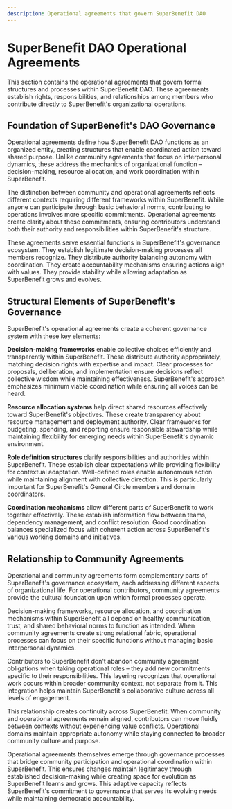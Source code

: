 ```yaml
---
description: Operational agreements that govern SuperBenefit DAO
---
```


# SuperBenefit DAO Operational Agreements

This section contains the operational agreements that govern formal structures and processes within SuperBenefit DAO. These agreements establish rights, responsibilities, and relationships among members who contribute directly to SuperBenefit's organizational operations.

## Foundation of SuperBenefit's DAO Governance

Operational agreements define how SuperBenefit DAO functions as an organized entity, creating structures that enable coordinated action toward shared purpose. Unlike community agreements that focus on interpersonal dynamics, these address the mechanics of organizational function – decision-making, resource allocation, and work coordination within SuperBenefit.

The distinction between community and operational agreements reflects different contexts requiring different frameworks within SuperBenefit. While anyone can participate through basic behavioral norms, contributing to operations involves more specific commitments. Operational agreements create clarity about these commitments, ensuring contributors understand both their authority and responsibilities within SuperBenefit's structure.

These agreements serve essential functions in SuperBenefit's governance ecosystem. They establish legitimate decision-making processes all members recognize. They distribute authority balancing autonomy with coordination. They create accountability mechanisms ensuring actions align with values. They provide stability while allowing adaptation as SuperBenefit grows and evolves.

## Structural Elements of SuperBenefit's Governance

SuperBenefit's operational agreements create a coherent governance system with these key elements:

**Decision-making frameworks** enable collective choices efficiently and transparently within SuperBenefit. These distribute authority appropriately, matching decision rights with expertise and impact. Clear processes for proposals, deliberation, and implementation ensure decisions reflect collective wisdom while maintaining effectiveness. SuperBenefit's approach emphasizes minimum viable coordination while ensuring all voices can be heard.

**Resource allocation systems** help direct shared resources effectively toward SuperBenefit's objectives. These create transparency about resource management and deployment authority. Clear frameworks for budgeting, spending, and reporting ensure responsible stewardship while maintaining flexibility for emerging needs within SuperBenefit's dynamic environment.

**Role definition structures** clarify responsibilities and authorities within SuperBenefit. These establish clear expectations while providing flexibility for contextual adaptation. Well-defined roles enable autonomous action while maintaining alignment with collective direction. This is particularly important for SuperBenefit's General Circle members and domain coordinators.

**Coordination mechanisms** allow different parts of SuperBenefit to work together effectively. These establish information flow between teams, dependency management, and conflict resolution. Good coordination balances specialized focus with coherent action across SuperBenefit's various working domains and initiatives.

## Relationship to Community Agreements

Operational and community agreements form complementary parts of SuperBenefit's governance ecosystem, each addressing different aspects of organizational life. For operational contributors, community agreements provide the cultural foundation upon which formal processes operate.

Decision-making frameworks, resource allocation, and coordination mechanisms within SuperBenefit all depend on healthy communication, trust, and shared behavioral norms to function as intended. When community agreements create strong relational fabric, operational processes can focus on their specific functions without managing basic interpersonal dynamics.

Contributors to SuperBenefit don't abandon community agreement obligations when taking operational roles – they add new commitments specific to their responsibilities. This layering recognizes that operational work occurs within broader community context, not separate from it. This integration helps maintain SuperBenefit's collaborative culture across all levels of engagement.

This relationship creates continuity across SuperBenefit. When community and operational agreements remain aligned, contributors can move fluidly between contexts without experiencing value conflicts. Operational domains maintain appropriate autonomy while staying connected to broader community culture and purpose.

Operational agreements themselves emerge through governance processes that bridge community participation and operational coordination within SuperBenefit. This ensures changes maintain legitimacy through established decision-making while creating space for evolution as SuperBenefit learns and grows. This adaptive capacity reflects SuperBenefit's commitment to governance that serves its evolving needs while maintaining democratic accountability.
